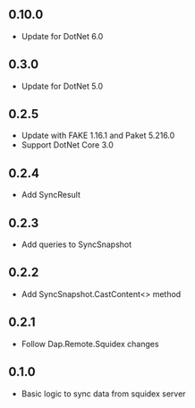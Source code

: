 ## 0.10.0
* Update for DotNet 6.0

## 0.3.0
* Update for DotNet 5.0

## 0.2.5
* Update with FAKE 1.16.1 and Paket 5.216.0
* Support DotNet Core 3.0

## 0.2.4
* Add SyncResult

## 0.2.3
* Add queries to SyncSnapshot

## 0.2.2
* Add SyncSnapshot.CastContent<> method

## 0.2.1
* Follow Dap.Remote.Squidex changes

## 0.1.0
* Basic logic to sync data from squidex server
